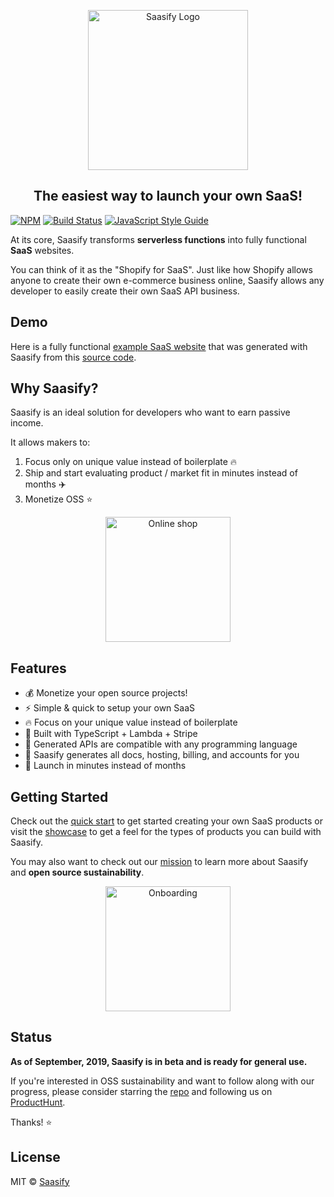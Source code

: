 <p align="center">
  <a href="https://saasify.sh" title="Saasify">
    <img src="https://saasify.sh/_media/logo.png" alt="Saasify Logo" width="256" />
  </a>
</p>

<h2 align="center" class='subtitle'>The easiest way to launch your own SaaS!</h2>

[![NPM](https://img.shields.io/npm/v/saasify.svg)](https://www.npmjs.com/package/saasify) [![Build Status](https://travis-ci.com/saasify-sh/saasify.svg?branch=master)](https://travis-ci.com/saasify-sh/saasify) [![JavaScript Style Guide](https://img.shields.io/badge/code_style-standard-brightgreen.svg)](https://standardjs.com)

At its core, Saasify transforms **serverless functions** into fully functional **SaaS** websites.

You can think of it as the "Shopify for SaaS". Just like how Shopify allows anyone to create their own e-commerce business online, Saasify allows any developer to easily create their own SaaS API business.

## Demo

Here is a fully functional [example SaaS website](https://puppet-master.sh ':target=_blank') that was generated with Saasify from this [source code](https://github.com/saasify-sh/puppet-master ':target=_blank').

## Why Saasify?

Saasify is an ideal solution for developers who want to earn passive income.

It allows makers to:

1. Focus only on unique value instead of boilerplate 🔥
2. Ship and start evaluating product / market fit in minutes instead of months ✈️
3. Monetize OSS ⭐️

<p align="center">
  <img src="https://saasify.sh/_media/undraw/scrum_board.svg" alt="Online shop" width="200" />
</p>

## Features

- 💰 Monetize your open source projects!
- ⚡️️ Simple & quick to setup your own SaaS
- 🔥 Focus on your unique value instead of boilerplate
- 💯 Built with TypeScript + Lambda + Stripe
- 💎 Generated APIs are compatible with any programming language
- 🤖 Saasify generates all docs, hosting, billing, and accounts for you
- 🚀 Launch in minutes instead of months

## Getting Started

Check out the [quick start](https://saasify.sh/#/quick-start) to get started creating your own SaaS products or visit the [showcase](https://saasify.sh/#/showcase) to get a feel for the types of products you can build with Saasify.

You may also want to check out our [mission](https://saasify.sh/#/mission) to learn more about Saasify and **open source sustainability**.

<p align="center">
  <img src="https://saasify.sh/_media/undraw/onboarding.svg" alt="Onboarding" width="200" />
</p>

## Status

**As of September, 2019, Saasify is in beta and is ready for general use.**

If you're interested in OSS sustainability and want to follow along with our progress, please consider starring the [repo](https://github.com/saasify-sh/saasify) and following us on [ProductHunt](https://www.producthunt.com/upcoming/saasify-2).

Thanks! ⭐️

## License

MIT © [Saasify](https://saasify.sh)
